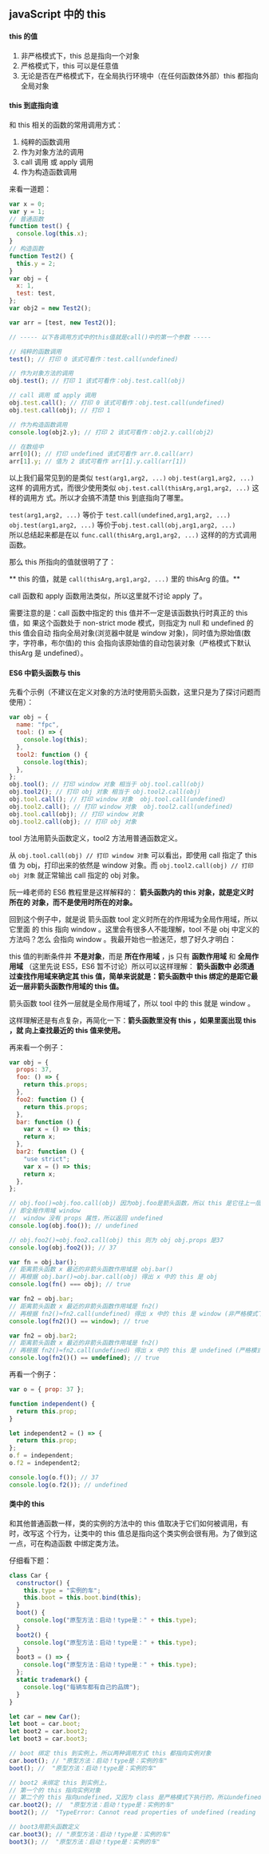 ## javaScript 中的 this

#### this 的值

1. 非严格模式下，this 总是指向一个对象
2. 严格模式下，this 可以是任意值
3. 无论是否在严格模式下，在全局执行环境中（在任何函数体外部）this 都指向全局对象

#### this 到底指向谁

和 this 相关的函数的常用调用方式：

1. 纯粹的函数调用
2. 作为对象方法的调用
3. call 调用 或 apply 调用
4. 作为构造函数调用

来看一道题：

```javascript
var x = 0;
var y = 1;
// 普通函数
function test() {
  console.log(this.x);
}
// 构造函数
function Test2() {
  this.y = 2;
}
var obj = {
  x: 1,
  test: test,
};
var obj2 = new Test2();

var arr = [test, new Test2()];

// ----- 以下各调用方式中的this值就是call()中的第一个参数 -----

// 纯粹的函数调用
test(); // 打印 0 该式可看作：test.call(undefined)

// 作为对象方法的调用
obj.test(); // 打印 1 该式可看作：obj.test.call(obj)

// call 调用 或 apply 调用
obj.test.call(); // 打印 0 该式可看作：obj.test.call(undefined)
obj.test.call(obj); // 打印 1

// 作为构造函数调用
console.log(obj2.y); // 打印 2 该式可看作：obj2.y.call(obj2)

// 在数组中
arr[0](); // 打印 undefined 该式可看作 arr.0.call(arr)
arr[1].y; // 值为 2 该式可看作 arr[1].y.call(arr[1])
```

以上我们最常见到的是类似 `test(arg1,arg2, ...)` `obj.test(arg1,arg2, ...)` 这样
的调用方式，而很少使用类似 `obj.test.call(thisArg,arg1,arg2, ...)` 这样的调用方
式。所以才会搞不清楚 this 到底指向了哪里。

`test(arg1,arg2, ...)` 等价于 `test.call(undefined,arg1,arg2, ...)`  
`obj.test(arg1,arg2, ...)` 等价于`obj.test.call(obj,arg1,arg2, ...)`  
所以总结起来都是在以 `func.call(thisArg,arg1,arg2, ...)` 这样的的方式调用函数。

那么 this 所指向的值就很明了了：

** this 的值，就是 `call(thisArg,arg1,arg2, ...)` 里的 thisArg 的值。**

call 函数和 apply 函数用法类似，所以这里就不讨论 apply 了。

需要注意的是：call 函数中指定的 this 值并不一定是该函数执行时真正的 this 值，如
果这个函数处于 non-strict mode 模式，则指定为 null 和 undefined 的 this 值会自动
指向全局对象(浏览器中就是 window 对象)，同时值为原始值(数字，字符串，布尔值)的
this 会指向该原始值的自动包装对象（严格模式下默认 thisArg 是 undefined）。

#### ES6 中箭头函数与 this

先看个示例（不建议在定义对象的方法时使用箭头函数，这里只是为了探讨问题而使用）：

```javascript
var obj = {
  name: "fpc",
  tool: () => {
    console.log(this);
  },
  tool2: function () {
    console.log(this);
  },
};
obj.tool(); // 打印 window 对象 相当于 obj.tool.call(obj)
obj.tool2(); // 打印 obj 对象 相当于 obj.tool2.call(obj)
obj.tool.call(); // 打印 window 对象  obj.tool.call(undefined)
obj.tool2.call(); // 打印 window 对象  obj.tool2.call(undefined)
obj.tool.call(obj); // 打印 window 对象
obj.tool2.call(obj); // 打印 obj 对象
```

tool 方法用箭头函数定义，tool2 方法用普通函数定义。

从 `obj.tool.call(obj) // 打印 window 对象` 可以看出，即使用 call 指定了 this 值
为 obj，打印出来的依然是 window 对象。而 `obj.tool2.call(obj) // 打印 obj 对象`
就正常输出 call 指定的 obj 对象。

阮一峰老师的 ES6 教程里是这样解释的： **箭头函数内的 this 对象，就是定义时所在的
对象，而不是使用时所在的对象。**

回到这个例子中，就是说 箭头函数 tool 定义时所在的作用域为全局作用域，所以它里面
的 this 指向 window 。这里会有很多人不能理解，tool 不是 obj 中定义的方法吗？怎么
会指向 window 。我最开始也一脸迷茫，想了好久才明白：

this 值的判断条件并 **不是对象**，而是 **所在作用域** ，js 只有 **函数作用域**
和 **全局作用域** （这里先说 ES5，ES6 暂不讨论）所以可以这样理解： **箭头函数中
必须通过查找作用域来确定其 this 值，简单来说就是：箭头函数中 this 绑定的是距它最
近一层非箭头函数作用域的 this 值。**

箭头函数 tool 往外一层就是全局作用域了，所以 tool 中的 this 就是 window 。

这样理解还是有点复杂，再简化一下：**箭头函数里没有 this ，如果里面出现 this ，就
向上查找最近的 this 值来使用。**

再来看一个例子：

```javascript
var obj = {
  props: 37,
  foo: () => {
    return this.props;
  },
  foo2: function () {
    return this.props;
  },
  bar: function () {
    var x = () => this;
    return x;
  },
  bar2: function () {
    "use strict";
    var x = () => this;
    return x;
  },
};

// obj.foo()≈obj.foo.call(obj) 因为obj.foo是箭头函数，所以 this 是它往上一层非箭头函数作用域，
// 即全局作用域 window
//  window 没有 props 属性，所以返回 undefined
console.log(obj.foo()); // undefined

// obj.foo2()≈obj.foo2.call(obj) this 则为 obj obj.props 是37
console.log(obj.foo2()); // 37

var fn = obj.bar();
// 距离箭头函数 x 最近的非箭头函数作用域是 obj.bar()
// 再根据 obj.bar()≈obj.bar.call(obj) 得出 x 中的 this 是 obj
console.log(fn() === obj); // true

var fn2 = obj.bar;
// 距离箭头函数 x 最近的非箭头函数作用域是 fn2()
// 再根据 fn2()≈fn2.call(undefined) 得出 x 中的 this 是 window (非严格模式下)
console.log(fn2()() == window); // true

var fn2 = obj.bar2;
// 距离箭头函数 x 最近的非箭头函数作用域是 fn2()
// 再根据 fn2()≈fn2.call(undefined) 得出 x 中的 this 是 undefined (严格模式下)
console.log(fn2()() == undefined); // true
```

再看一个例子：

```javascript
var o = { prop: 37 };

function independent() {
  return this.prop;
}

let independent2 = () => {
  return this.prop;
};
o.f = independent;
o.f2 = independent2;

console.log(o.f()); // 37
console.log(o.f2()); // undefined
```

#### 类中的 this

和其他普通函数一样，类的实例的方法中的 this 值取决于它们如何被调用，有时，改写这
个行为，让类中的 this 值总是指向这个类实例会很有用。为了做到这一点，可在构造函数
中绑定类方法。

仔细看下题：

```javascript
class Car {
  constructor() {
    this.type = "实例的车";
    this.boot = this.boot.bind(this);
  }
  boot() {
    console.log("原型方法：启动！type是：" + this.type);
  }
  boot2() {
    console.log("原型方法：启动！type是：" + this.type);
  }
  boot3 = () => {
    console.log("原型方法：启动！type是：" + this.type);
  };
  static trademark() {
    console.log("每辆车都有自己的品牌");
  }
}

let car = new Car();
let boot = car.boot;
let boot2 = car.boot2;
let boot3 = car.boot3;

// boot 绑定 this 到实例上，所以两种调用方式 this 都指向实例对象
car.boot(); // "原型方法：启动！type是：实例的车"
boot(); //  "原型方法：启动！type是：实例的车"

// boot2 未绑定 this 到实例上，
// 第一个的 this 指向实例对象
// 第二个的 this 指向undefined，又因为 class 是严格模式下执行的，所以undefined不会转向 window 从而报错
car.boot2(); //  "原型方法：启动！type是：实例的车"
boot2(); //  "TypeError: Cannot read properties of undefined (reading 'type')"

// boot3用箭头函数定义
car.boot3(); // "原型方法：启动！type是：实例的车"
boot3(); //  "原型方法：启动！type是：实例的车"
```
